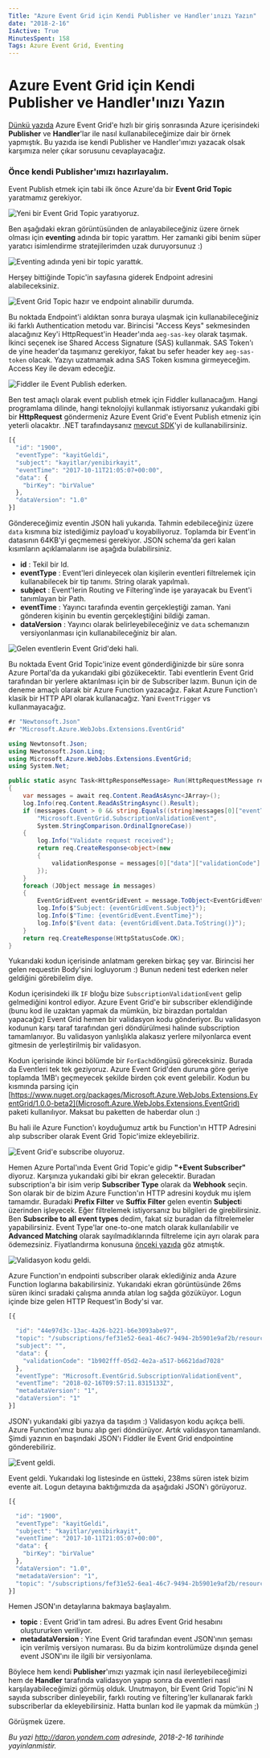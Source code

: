 ```yaml
---
Title: "Azure Event Grid için Kendi Publisher ve Handler'ınızı Yazın"
date: "2018-2-16"
IsActive: True
MinutesSpent: 158
Tags: Azure Event Grid, Eventing
---
```

# Azure Event Grid için Kendi Publisher ve Handler'ınızı Yazın

[Dünkü yazıda](Azure-Event-Grid-Nedir) Azure Event Grid'e hızlı bir giriş sonrasında Azure içerisindeki **Publisher** ve **Handler**'lar ile nasıl kullanabileceğimize dair bir örnek yapmıştık. Bu yazıda ise kendi Publisher ve Handler'ımızı yazacak olsak karşımıza neler çıkar sorusunu cevaplayacağız. 

### Önce kendi Publisher'ımızı hazırlayalım.

Event Publish etmek için tabi ilk önce Azure'da bir **Event Grid Topic** yaratmamız gerekiyor. 

![Yeni bir Event Grid Topic yaratıyoruz.](media/Event-Grid-Harici-Publisher-Handler/event-grid-topic-create.jpg)

Ben aşağıdaki ekran görüntüsünden de anlayabileceğiniz üzere örnek olması için **eventing** adında bir topic yarattım. Her zamanki gibi benim süper yaratıcı isimlendirme stratejilerimden uzak duruyorsunuz :) 

![Eventing adında yeni bir topic yarattık.](media/Event-Grid-Harici-Publisher-Handler/event-grid-topic-create2.jpg)

Herşey bittiğinde Topic'in sayfasına giderek Endpoint adresini alabileceksiniz.

![Event Grid Topic hazır ve endpoint alınabilir durumda.](media/Event-Grid-Harici-Publisher-Handler/event-grid-topic-created.jpg)

Bu noktada Endpoint'i aldıktan sonra buraya ulaşmak için kullanabileceğiniz iki farklı Authentication metodu var. Birincisi "Access Keys" sekmesinden alacağınız Key'i HttpRequest'in Header'ında `aeg-sas-key` olarak taşımak. İkinci seçenek ise Shared Access Signature (SAS) kullanmak. SAS Token'ı de yine header'da taşımanız gerekiyor, fakat bu sefer header key `aeg-sas-token` olacak. Yazıyı uzatmamak adına SAS Token kısmına girmeyeceğim. Access Key ile devam edeceğiz. 

![Fiddler ile Event Publish ederken.](media/Event-Grid-Harici-Publisher-Handler/event-data-send-fiddler.jpg)

Ben test amaçlı olarak event publish etmek için Fiddler kullanacağım. Hangi programlama dilinde, hangi teknolojiyi kullanmak istiyorsanız yukarıdaki gibi bir **HttpRequest** göndermeniz Azure Event Grid'e Event Publish etmeniz için yeterli olacaktır. .NET tarafındaysanız [mevcut SDK](https://docs.microsoft.com/azure/event-grid/sdk-overview)'yi de kullanabilirsiniz.

```javascript
[{
  "id": "1900",
  "eventType": "kayitGeldi",
  "subject": "kayitlar/yenibirkayit",
  "eventTime": "2017-10-11T21:05:07+00:00",
  "data": {
    "birKey": "birValue"
  },
  "dataVersion": "1.0"
}]
```
Göndereceğimiz eventin JSON hali yukarıda. Tahmin edebileceğiniz üzere `data` kısmına biz istediğimiz payload'u koyabiliyoruz. Toplamda bir Event'in datasının 64KB'yi geçmemesi gerekiyor. JSON schema'da geri kalan kısımların açıklamalarını ise aşağıda bulabilirsiniz.

- **id** : Tekil bir Id.
- **eventType** : Event'leri dinleyecek olan kişilerin eventleri filtrelemek için kullanabilecek bir tip tanımı. String olarak yapılmalı.
- **subject** : Event'lerin Routing ve Filtering'inde işe yarayacak bu Event'i tanımlayan bir Path.
- **eventTime** : Yayıncı tarafında eventin gerçekleştiği zaman. Yani gönderen kişinin bu eventin gerçekleştiğini bildiği zaman.
- **dataVersion** : Yayıncı olarak belirleyebileceğiniz ve `data` schemanızın versiyonlanması için kullanabileceğiniz bir alan.

![Gelen eventlerin Event Grid'deki hali.](media/Event-Grid-Harici-Publisher-Handler/event-count.jpg)

Bu noktada Event Grid Topic'inize event gönderdiğinizde bir süre sonra Azure Portal'da da yukarıdaki gibi gözükecektir. Tabi eventlerin Event Grid tarafından bir yerlere aktarılması için bir de Subscriber lazım. Bunun için de deneme amaçlı olarak bir Azure Function yazacağız. Fakat Azure Function'ı klasik bir HTTP API olarak kullanacağız. Yani `EventTrigger` vs kullanmayacağız. 

```CS
#r "Newtonsoft.Json"
#r "Microsoft.Azure.WebJobs.Extensions.EventGrid"

using Newtonsoft.Json;
using Newtonsoft.Json.Linq;
using Microsoft.Azure.WebJobs.Extensions.EventGrid;
using System.Net;

public static async Task<HttpResponseMessage> Run(HttpRequestMessage req, TraceWriter log)
{
    var messages = await req.Content.ReadAsAsync<JArray>();
    log.Info(req.Content.ReadAsStringAsync().Result);
    if (messages.Count > 0 && string.Equals((string)messages[0]["eventType"], 
        "Microsoft.EventGrid.SubscriptionValidationEvent", 
        System.StringComparison.OrdinalIgnoreCase))
    {
        log.Info("Validate request received");
        return req.CreateResponse<object>(new
        {
            validationResponse = messages[0]["data"]["validationCode"]
        });
    }
    foreach (JObject message in messages)
    {
        EventGridEvent eventGridEvent = message.ToObject<EventGridEvent>();
        log.Info($"Subject: {eventGridEvent.Subject}");
        log.Info($"Time: {eventGridEvent.EventTime}");
        log.Info($"Event data: {eventGridEvent.Data.ToString()}");
    }
    return req.CreateResponse(HttpStatusCode.OK);
}
```
Yukarıdaki kodun içerisinde anlatmam gereken birkaç şey var. Birincisi her gelen requestin Body'sini logluyorum :) Bunun nedeni test ederken neler geldiğini görebilelim diye. 

Kodun içerisindeki ilk `IF` bloğu bize `SubscriptionValidationEvent` gelip gelmediğini kontrol ediyor. Azure Event Grid'e bir subscriber eklendiğinde (bunu kod ile uzaktan yapmak da mümkün, biz birazdan portaldan yapacağız) Event Grid hemen bir validasyon kodu gönderiyor. Bu validasyon kodunun karşı taraf tarafından geri döndürülmesi halinde subscription tamamlanıyor. Bu validasyon yanlışlıkla alakasız yerlere milyonlarca event gitmesin de yerleştirilmiş bir validasyon. 

Kodun içerisinde ikinci bölümde bir `ForEach`döngüsü göreceksiniz. Burada da Eventleri tek tek geziyoruz. Azure Event Grid'den duruma göre geriye toplamda 1MB'ı geçmeyecek şekilde birden çok event gelebilir. Kodun bu kısmında parsing için [https://www.nuget.org/packages/Microsoft.Azure.WebJobs.Extensions.EventGrid/1.0.0-beta2](Microsoft.Azure.WebJobs.Extensions.EventGrid) paketi kullanılıyor. Maksat bu paketten de haberdar olun :)

Bu hali ile Azure Function'ı koyduğumuz artık bu Function'ın HTTP Adresini alıp subscriber olarak Event Grid Topic'imize ekleyebiliriz.

![Event Grid'e subscribe oluyoruz.](media/Event-Grid-Harici-Publisher-Handler/event-subscription.jpg)

Hemen Azure Portal'ında Event Grid Topic'e gidip **"+Event Subscriber"** diyoruz. Karşınıza yukarıdaki gibi bir ekran gelecektir. Buradan subscription'a bir isim verip **Subscriber Type** olarak da **Webhook** seçin. Son olarak bir de bizim Azure Function'ın HTTP adresini koyduk mu işlem tamamdır. Buradaki **Prefix Filter** ve **Suffix Filter** gelen eventin **Subject**i üzerinden işleyecek. Eğer filtrelemek istiyorsanız bu bilgileri de girebilirsiniz. Ben **Subscribe to all event types** dedim, fakat siz buradan da filtrelemeler yapabilirsiniz. Event Type'lar one-to-one match olarak kullanılabilir ve **Advanced Matching** olarak sayılmadıklarında filtreleme için ayrı olarak para ödemezsiniz. Fiyatlandırma konusuna [önceki yazıda](Azure-Event-Grid-Nedir) göz atmıştık.

![Validasyon kodu geldi.](media/Event-Grid-Harici-Publisher-Handler/event-subscription-schema.jpg)

Azure Function'ın endpointi subscriber olarak eklediğiniz anda Azure Function loglarına bakabilirsiniz. Yukarıdaki ekran görüntüsünde 26ms süren ikinci sıradaki çalışma anında atılan log sağda gözüküyor. Logun içinde bize gelen HTTP Request'in Body'si var.

```javascript
[{

  "id": "44e97d3c-13ac-4a26-b221-b6e3093abe97",
  "topic": "/subscriptions/fef31e52-6ea1-46c7-9494-2b5901e9af2b/resourceGroups/blogyazilar/providers/microsoft.eventgrid/topics/eventing",
  "subject": "",
  "data": {
    "validationCode": "1b902fff-05d2-4e2a-a517-b6621dad7028"
  },
  "eventType": "Microsoft.EventGrid.SubscriptionValidationEvent",
  "eventTime": "2018-02-16T09:57:11.8315133Z",
  "metadataVersion": "1",
  "dataVersion": "1"
}]
```
JSON'ı yukarıdaki gibi yazıya da taşıdım :) Validasyon kodu açıkça belli. Azure Function'ımız bunu alıp geri döndürüyor. Artık validasyon tamamlandı. Şimdi yazının en başındaki JSON'ı Fiddler ile Event Grid endpointine gönderebiliriz.

![Event geldi.](media/Event-Grid-Harici-Publisher-Handler/event-data.jpg)

Event geldi. Yukarıdaki log listesinde en üstteki, 238ms süren istek bizim evente ait. Logun detayına baktığımızda da aşağıdaki JSON'ı görüyoruz.

```javascript
[{

  "id": "1900",
  "eventType": "kayitGeldi",
  "subject": "kayitlar/yenibirkayit",
  "eventTime": "2017-10-11T21:05:07+00:00",
  "data": {
    "birKey": "birValue"
  },
  "dataVersion": "1.0",
  "metadataVersion": "1",
  "topic": "/subscriptions/fef31e52-6ea1-46c7-9494-2b5901e9af2b/resourceGroups/blogyazilar/providers/Microsoft.EventGrid/topics/eventing"
}]
```

Hemen JSON'ın detaylarına bakmaya başlayalım.

- **topic** : Event Grid'in tam adresi. Bu adres Event Grid hesabını oluştururken veriliyor. 
- **metadataVersion** : Yine Event Grid tarafından event JSON'ının şeması için verilmiş versiyon numarası. Bu da bizim kontrolümüze dışında genel event JSON'ını ile ilgili bir versiyonlama. 

Böylece hem kendi **Publisher**'ımızı yazmak için nasıl ilerleyebileceğimizi hem de **Handler** tarafında validasyon yapıp sonra da eventleri nasıl karşılayabileceğimizi görmüş olduk. Unutmayon, bir Event Grid Topic'ini N sayıda subscriber dinleyebilir, farklı routing ve filtering'ler kullanarak farklı subscriberlar da ekleyebilirsiniz. Hatta bunları kod ile yapmak da mümkün ;)

Görüşmek üzere.


*Bu yazi http://daron.yondem.com adresinde, 2018-2-16 tarihinde yayinlanmistir.*
